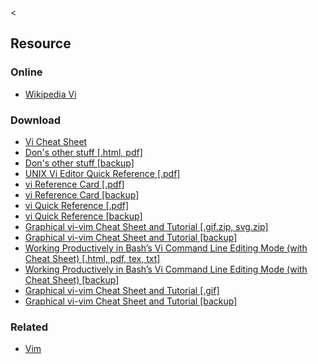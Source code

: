 &lt;

Resource
--------

### Online

-   [Wikipedia Vi](http://en.wikipedia.org/wiki/Vi)

### Download

-   [Vi Cheat Sheet](http://www.lagmonster.org/docs/vi.html)
-   [Don's other stuff \[.html, pdf\]](http://www.digilife.be/quickreferences/QRC/Vi%20Reference%20Card.pdf)
-   [Don's other stuff \[backup\]](static/cs/Vi%20Reference%20Card.pdf)
-   [UNIX Vi Editor Quick Reference \[.pdf\]](static/cs/vi_quickref.pdf)
-   [vi Reference Card \[.pdf\]](http://www.digilife.be/quickreferences/QRC/vi%20Reference%20Card%20(HP).pdf)
-   [vi Reference Card \[backup\]](static/cs/vi%20Reference%20Card%20(HP).pdf)
-   [vi Quick Reference \[.pdf\]](http://www.digilife.be/quickreferences/QRC/vi%20Quick%20Reference.pdf)
-   [vi Quick Reference \[backup\]](static/cs/vi%20Quick%20Reference.pdf)
-   [Graphical vi-vim Cheat Sheet and Tutorial \[.gif.zip, svg.zip\]](http://www.viemu.com/a_vi_vim_graphical_cheat_sheet_tutorial.html)
-   [Graphical vi-vim Cheat Sheet and Tutorial \[backup\]](static/cs/vi-vim-tutorial-gif.zip)
-   [Working Productively in Bash’s Vi Command Line Editing Mode (with Cheat Sheet) \[.html, pdf, tex, txt\]](http://www.catonmat.net/blog/bash-vi-editing-mode-cheat-sheet/)
-   [Working Productively in Bash’s Vi Command Line Editing Mode (with Cheat Sheet) \[backup\]](static/cs/bash-vi-editing-mode-cheat-sheet.pdf)
-   [Graphical vi-vim Cheat Sheet and Tutorial \[.gif\]](../www.viemu.com/vi-vim-cheat-sheet.gif)
-   [Graphical vi-vim Cheat Sheet and Tutorial \[backup\]](static/cs/vi-vim-cheat-sheet.gif)

### Related

-   [Vim](vim.html "Vim Cheat Sheet")

